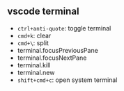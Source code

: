 ## vscode terminal

- `ctrl+anti-quote`: toggle terminal
- `cmd+k`: clear
- `cmd+\`: split
- terminal.focusPreviousPane
- terminal.focusNextPane
- terminal.kill
- terminal.new
- `shift+cmd+c`: open system terminal
